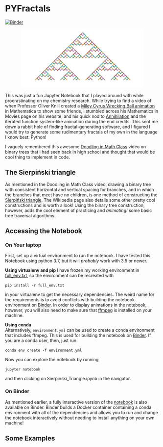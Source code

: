 # PYFractals
[![Binder](https://mybinder.org/badge_logo.svg)](https://mybinder.org/v2/gh/brettrhenderson/pyFractals/master?filepath=Sierpinski_Triangle.ipynb)
<p align="center">
    <img src="videos/logo.png" width=400/>
</p>

This was just a fun Jupyter Notebook that I played around with while
procrastinating on my chemistry research. While trying to find a video of when
Professor Oliver Knill created a [Miley Cyrus Wrecking Ball animation](https://www.thecrimson.com/flyby/article/2013/10/9/the-cyrus-infection-miley-crashes-math-21a/)
in Mathematica to show some friends, I stumbled across his Mathematics in Movies
page on his website, and his quick nod to [Annihilation](http://people.math.harvard.edu/~knill/various/annihilation/index.html)
and the iterated function system-like animation during the end credits. This sent
me down a rabbit hole of finding fractal-generating software, and I figured I would
try to generate some rudimentary fractals of my own in the language I know best:
Python!

I vaguely remembered this awesome
[Doodling in Math Class](https://www.youtube.com/watch?v=e4MSN6IImpI&list=PLF7CBA45AEBAD18B8)
video on binary trees that I had seen back in high school and thought that would be
cool thing to implement in code.

## The Sierpiński triangle
As mentioned in the Doodling in Math Class video, drawing a binary tree with
consistent horizontal and vertical spacing for branches, and in which the branches
that meet have no children, is one method of constructing the [Sierpiński triangle](https://en.wikipedia.org/wiki/Sierpi%C5%84ski_triangle).
The Wikipedia page also details some other pretty cool constructions and is worth
a look!  Using the binary tree construction, however, adds the cool element of
practicing and *animating!* some basic tree traversal algorithms.

## Accessing the Notebook
### On Your laptop
First, set up a virtual environment to run the notebook. I have tested this Notebook
using python 3.7, but it will *probably* work with 3.5 or newer.

**Using virtualenv and pip**
I have frozen my working environment in [full_env.txt](full_env.txt), so the environment
can be recreated with

```pip install -r full_env.txt```

in your virtualenv to get the necessary dependencies. The weird name for the requirements
is to avoid conflicts with building the notebook environment on [Binder](#on-binder).
In order to display animations in the notebook, however, you will also need to
make sure that [ffmpeg](https://ffmpeg.org/download.html) is installed on your machine.

**Using conda**  
Alternatively, `environment.yml` can be used to create a conda environment that includes
ffmpeg. This is used for building the notebook on [Binder](#on-binder). If you
are a conda user, then, just run

```conda env create -f environment.yml```

Now you can explore the notebook by running

```jupyter notebook```

and then clicking on Sierpinski_Triangle.ipynb in the navigator.

### On Binder
As mentioned earlier, a fully interactive version of the [notebook](https://mybinder.org/v2/gh/brettrhenderson/pyFractals/master?filepath=Sierpinski_Triangle.ipynb)
is also available on Binder. Binder builds a Docker container containing a
conda environment with all of the dependencies and allows you to run and change
the notebook interactively without needing to install anything on your own machine!

## Some Examples
